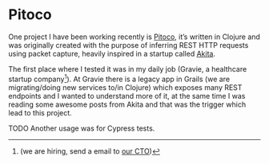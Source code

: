 # Pitoco

One project I have been working recently is [Pitoco](https://github.com/pfeodrippe/pitoco), it’s written in Clojure and was originally created with the purpose of inferring REST HTTP requests using packet capture, heavily inspired in a startup called [Akita](https://www.akitasoftware.com/blog). 

The first place where I tested it was in my daily job (Gravie, a healthcare startup company[^ gravie]). At Gravie there is a legacy app in Grails (we are migrating/doing new services to/in Clojure) which exposes many REST endpoints and I wanted to understand more of it, at the same time I was reading some awesome posts from Akita and that was the trigger which lead to this project.

[^ gravie]: (we are hiring, send a email to [our CTO](mcameron@gravie.com))

TODO Another usage was for Cypress tests.